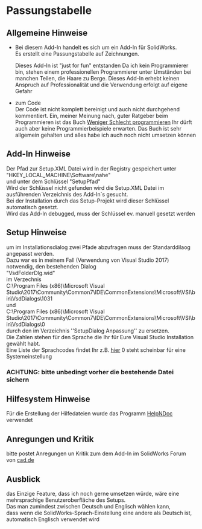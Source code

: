 # Passungstabelle
## Allgemeine Hinweise
- Bei diesem Add-In handelt es sich um ein Add-In für SolidWorks.  
  Es erstellt eine Passungstabelle auf Zeichnungen.
  
  Dieses Add-In ist "just for fun" entstanden
  Da ich kein Programmierer bin, stehen einem professionellen Programmierer
  unter Umständen bei manchen Teilen, die Haare zu Berge.
  Dieses Add-In erhebt keinen Anspruch auf Professionalität und die Verwendung erfolgt auf eigene Gefahr

- zum Code  
  Der Code ist nicht komplett bereinigt und auch nicht durchgehend kommentiert.
  Ein, meiner Meinung nach, guter Ratgeber beim Programmieren ist das Buch
  [Weniger Schlecht programmieren](https://www.oreilly.de/buecher/120174/9783897215672-weniger-schlecht-programmieren.html)
  Ihr dürft auch aber keine Programmierbeispiele erwarten. Das Buch ist sehr allgemein gehalten
  und alles habe ich auch noch nicht umsetzen können  

## Add-In Hinweise
Der Pfad zur Setup.XML Datei wird in der Registry gespeichert unter "HKEY_LOCAL_MACHINE\Software\nahe"  
und unter dem Schlüssel "SetupPfad"  
Wird der Schlüssel nicht gefunden wird die Setup.XML Datei im ausführenden Verzeichnis des Add-In´s gesucht.  
Bei der Installation durch das Setup-Projekt wird dieser Schlüssel automatisch gesetzt.  
Wird das Add-In debugged, muss der Schlüssel ev. manuell gesetzt werden

## Setup Hinweise
um im Installationsdialog zwei Pfade abzufragen muss der Standarddilaog angepasst werden.  
Dazu war es in meinem Fall (Verwendung von Visual Studio 2017) notwendig, den bestehenden Dialog  
"VsdFolderDlg.wid"  
im Verzechnis   
C:\Program Files (x86)\Microsoft Visual Studio\2017\Community\Common7\IDE\CommonExtensions\Microsoft\VSI\bin\VsdDialogs\1031  
und  
C:\Program Files (x86)\Microsoft Visual Studio\2017\Community\Common7\IDE\CommonExtensions\Microsoft\VSI\bin\VsdDialogs\0  
durch den im Verzeichnis ''SetupDialog Anpassung'' zu ersetzen.  
Die Zahlen stehen für den Sprache die Ihr für Eure Visual Studio Installation gewählt habt.  
Eine Liste der Sprachcodes findet Ihr z.B. [hier](https://msdn.microsoft.com/de-de/library/windows/hardware/dn898488(v=vs.85).aspx)  
0 steht scheinbar für eine Systemeinstellung
### ACHTUNG: bitte unbedingt vorher die bestehende Datei sichern

## Hilfesystem Hinweise
Für die Erstellung der Hilfedateien wurde das Programm [HelpNDoc](https://www.helpndoc.com) verwendet

## Anregungen und Kritik
bitte postet Anregungen un Kritik zum dem Add-In
im SolidWorks Forum von [cad.de](https://ww3.cad.de/cgi-bin/ubb/forumdisplay.cgi?action=topics&number=2)

## Ausblick
das Einzige Feature, dass ich noch gerne umsetzen würde, wäre eine mehrsprachige Benutzeroberfläche des Setups.  
Das man zumindest zwischen Deutsch und Englisch wählen kann,  
dass wenn die SolidWorks-Sprach-Einstellung eine andere als Deutsch ist, automatisch Englisch verwendet wird
